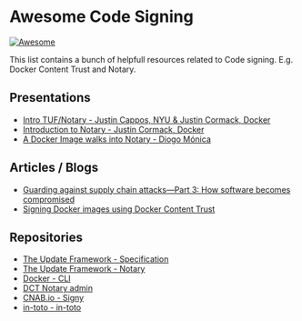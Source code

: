 # Awesome Code Signing

[![Awesome](https://awesome.re/badge-flat2.svg)](https://awesome.re)

This list contains a bunch of helpfull resources related to Code signing. E.g. Docker Content Trust and Notary.

## Presentations

* [Intro TUF/Notary - Justin Cappos, NYU & Justin Cormack, Docker](https://www.youtube.com/watch?v=76S7ZAwM0h4)
* [Introduction to Notary - Justin Cormack, Docker](https://www.youtube.com/watch?v=Hnzc6va4l6k)
* [A Docker Image walks into Notary - Diogo Mónica](https://www.youtube.com/watch?v=JvjdfQC8jxM)

## Articles / Blogs

* [Guarding against supply chain attacks—Part 3: How software becomes compromised](https://www.microsoft.com/security/blog/2020/03/11/guarding-against-supply-chain-attacks-part-3-how-software-becomes-compromised/)
* [Signing Docker images using Docker Content Trust](https://marcofranssen.nl/signing-docker-images-using-docker-content-trust/)

## Repositories

* [The Update Framework - Specification](https://github.com/theupdateframework/specification)
* [The Update Framework - Notary](https://github.com/theupdateframework/notary)
* [Docker - CLI](https://github.com/docker/cli)
* [DCT Notary admin](https://github.com/philips-labs/dct-notary-admin)
* [CNAB.io - Signy](https://github.com/cnabio/signy)
* [in-toto - in-toto](https://github.com/in-toto/in-toto)
